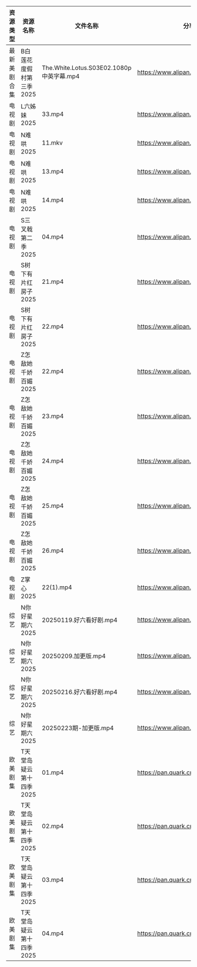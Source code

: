 | 资源类型   | 资源名称           | 文件名称                                 | 分享链接                                 | 更新时间                |
| ------ | -------------- | ------------------------------------ | ------------------------------------ | ------------------- |
| 最新美剧合集 | B白莲花度假村第三季2025 | The.White.Lotus.S03E02.1080p中英字幕.mp4 | https://www.alipan.com/s/MAyXVUFKTrn | 2025-02-24 16:05:20 |
| 电视剧    | L六姊妹2025       | 33.mp4                               | https://www.alipan.com/s/PS2wCaFpCy5 | 2025-02-24 21:06:05 |
| 电视剧    | N难哄2025        | 11.mkv                               | https://www.alipan.com/s/ekVkAgxzkyz | 2025-02-24 12:06:30 |
| 电视剧    | N难哄2025        | 13.mp4                               | https://www.alipan.com/s/ekVkAgxzkyz | 2025-02-24 14:06:30 |
| 电视剧    | N难哄2025        | 14.mp4                               | https://www.alipan.com/s/ekVkAgxzkyz | 2025-02-24 14:06:29 |
| 电视剧    | S三叉戟第二季2025    | 04.mp4                               | https://www.alipan.com/s/B3ebm9HbnkE | 2025-02-24 07:54:05 |
| 电视剧    | S树下有片红房子2025   | 21.mp4                               | https://www.alipan.com/s/jhHNDAoNcay | 2025-02-24 19:07:07 |
| 电视剧    | S树下有片红房子2025   | 22.mp4                               | https://www.alipan.com/s/jhHNDAoNcay | 2025-02-24 19:07:06 |
| 电视剧    | Z怎敌她千娇百媚2025   | 22.mp4                               | https://www.alipan.com/s/hhnFfpbzUdn | 2025-02-24 10:07:31 |
| 电视剧    | Z怎敌她千娇百媚2025   | 23.mp4                               | https://www.alipan.com/s/hhnFfpbzUdn | 2025-02-24 10:07:31 |
| 电视剧    | Z怎敌她千娇百媚2025   | 24.mp4                               | https://www.alipan.com/s/hhnFfpbzUdn | 2025-02-24 10:07:31 |
| 电视剧    | Z怎敌她千娇百媚2025   | 25.mp4                               | https://www.alipan.com/s/hhnFfpbzUdn | 2025-02-24 10:07:31 |
| 电视剧    | Z怎敌她千娇百媚2025   | 26.mp4                               | https://www.alipan.com/s/hhnFfpbzUdn | 2025-02-24 10:07:31 |
| 电视剧    | Z掌心2025        | 22(1).mp4                            | https://www.alipan.com/s/6ntsFQxh6Eo | 2025-02-24 12:07:31 |
| 综艺     | N你好星期六2025     | 20250119.好六看好剧.mp4                   | https://www.alipan.com/s/nvuMvPrHLGa | 2025-02-24 15:54:05 |
| 综艺     | N你好星期六2025     | 20250209.加更版.mp4                     | https://www.alipan.com/s/nvuMvPrHLGa | 2025-02-24 15:54:05 |
| 综艺     | N你好星期六2025     | 20250216.好六看好剧.mp4                   | https://www.alipan.com/s/nvuMvPrHLGa | 2025-02-24 15:54:05 |
| 综艺     | N你好星期六2025     | 20250223期-加更版.mp4                    | https://www.alipan.com/s/nvuMvPrHLGa | 2025-02-24 15:54:05 |
| 欧美剧集   | T天堂岛疑云第十四季2025 | 01.mp4                               | https://pan.quark.cn/s/ddea77c59e52  | 2025-02-24 15:45:48 |
| 欧美剧集   | T天堂岛疑云第十四季2025 | 02.mp4                               | https://pan.quark.cn/s/ddea77c59e52  | 2025-02-24 15:45:50 |
| 欧美剧集   | T天堂岛疑云第十四季2025 | 03.mp4                               | https://pan.quark.cn/s/ddea77c59e52  | 2025-02-24 15:45:53 |
| 欧美剧集   | T天堂岛疑云第十四季2025 | 04.mp4                               | https://pan.quark.cn/s/ddea77c59e52  | 2025-02-24 15:45:55 |

